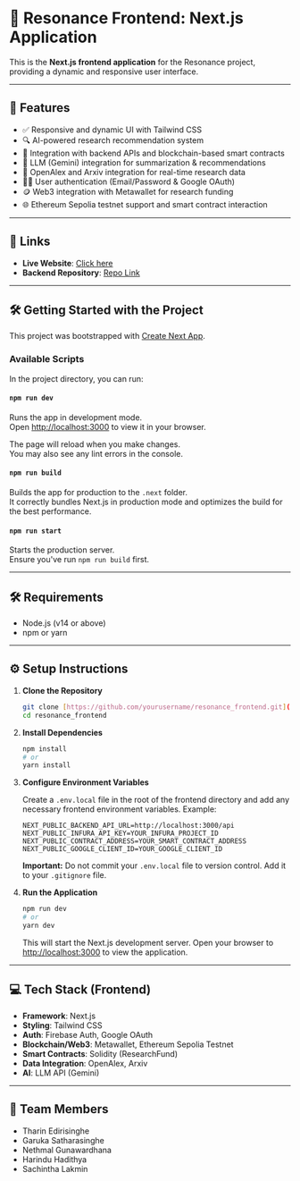 # 🎯 Resonance Frontend: Next.js Application

This is the **Next.js frontend application** for the Resonance project, providing a dynamic and responsive user interface.

---

## 🚀 Features

- ✅ Responsive and dynamic UI with Tailwind CSS  
- 🔍 AI-powered research recommendation system  
- 🔗 Integration with backend APIs and blockchain-based smart contracts  
- 🧠 LLM (Gemini) integration for summarization & recommendations  
- 📄 OpenAlex and Arxiv integration for real-time research data  
- 👨‍🎓 User authentication (Email/Password & Google OAuth)  
- 🪙 Web3 integration with Metawallet for research funding  
- 🌐 Ethereum Sepolia testnet support and smart contract interaction  

---

## 🔗 Links

- **Live Website**: [Click here](https://your-live-website-url.com)  
- **Backend Repository**: [Repo Link]([https://github.com/yourusername/resonance_backend](https://github.com/nethmalgunawardhana/resonance_backend.git))    

---

## 🛠️ Getting Started with the Project

This project was bootstrapped with [Create Next App](https://nextjs.org/docs/api-reference/create-next-app).

### Available Scripts

In the project directory, you can run:

#### `npm run dev`

Runs the app in development mode.  
Open [http://localhost:3000](http://localhost:3000) to view it in your browser.

The page will reload when you make changes.  
You may also see any lint errors in the console.

#### `npm run build`

Builds the app for production to the `.next` folder.  
It correctly bundles Next.js in production mode and optimizes the build for the best performance.

#### `npm run start`

Starts the production server.  
Ensure you've run `npm run build` first.

---

## 🛠️ Requirements

- Node.js (v14 or above)  
- npm or yarn  

---

## ⚙️ Setup Instructions

1. **Clone the Repository**

    ```bash
    git clone [https://github.com/yourusername/resonance_frontend.git](https://github.com/nethmalgunawardhana/devthon_resonance.git)
    cd resonance_frontend
    ```

2. **Install Dependencies**

    ```bash
    npm install
    # or
    yarn install
    ```

3. **Configure Environment Variables**

    Create a `.env.local` file in the root of the frontend directory and add any necessary frontend environment variables. Example:

    ```
    NEXT_PUBLIC_BACKEND_API_URL=http://localhost:3000/api
    NEXT_PUBLIC_INFURA_API_KEY=YOUR_INFURA_PROJECT_ID
    NEXT_PUBLIC_CONTRACT_ADDRESS=YOUR_SMART_CONTRACT_ADDRESS
    NEXT_PUBLIC_GOOGLE_CLIENT_ID=YOUR_GOOGLE_CLIENT_ID
    ```

    **Important:** Do not commit your `.env.local` file to version control. Add it to your `.gitignore` file.

4. **Run the Application**

    ```bash
    npm run dev
    # or
    yarn dev
    ```

    This will start the Next.js development server. Open your browser to [http://localhost:3000](http://localhost:3000) to view the application.

---

## 💻 Tech Stack (Frontend)

- **Framework**: Next.js  
- **Styling**: Tailwind CSS  
- **Auth**: Firebase Auth, Google OAuth  
- **Blockchain/Web3**: Metawallet, Ethereum Sepolia Testnet  
- **Smart Contracts**: Solidity (ResearchFund)  
- **Data Integration**: OpenAlex, Arxiv  
- **AI**: LLM API (Gemini)  

---

## 🤝 Team Members

- Tharin Edirisinghe  
- Garuka Satharasinghe  
- Nethmal Gunawardhana  
- Harindu Hadithya  
- Sachintha Lakmin  

